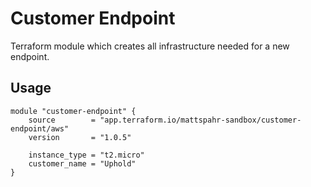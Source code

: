 # Customer Endpoint

Terraform module which creates all infrastructure needed for a new endpoint.

## Usage

```hcl
module "customer-endpoint" {
    source        = "app.terraform.io/mattspahr-sandbox/customer-endpoint/aws"
    version       = "1.0.5"

    instance_type = "t2.micro"
    customer_name = "Uphold"
}
```